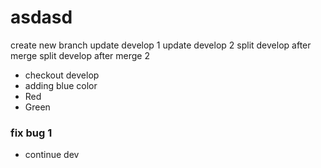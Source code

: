 # asdasd
create new branch
update develop 1
update develop 2
split develop after merge
split develop after merge 2

- checkout develop
- adding blue color
- Red
- Green
### fix bug 1
- continue dev